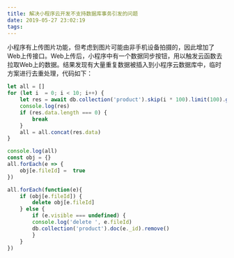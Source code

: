 ```yaml
---
title: 解决小程序云开发不支持数据库事务引发的问题
date: 2019-05-27 23:02:19
tags:
---
```


小程序有上传图片功能，但考虑到图片可能由非手机设备拍摄的，因此增加了Web上传接口。Web上传后，小程序中有一个数据同步按钮，用以触发云函数去拉取Web上的数据。结果发现有大量重复数据被插入到小程序云数据库中，临时方案进行去重处理，代码如下：

```javascript
let all = []
for (let i  = 0; i < 10; i++) {
    let res = await db.collection('product').skip(i * 100).limit(100).get()
    console.log(res)
    if (res.data.length === 0) {
        break
    }
    all = all.concat(res.data)
}

console.log(all)
const obj = {}
all.forEach(e => {
    obj[e.fileId] =  true
})

all.forEach(function(e){
    if (obj[e.fileId]) {
        delete obj[e.fileId]
    } else {
        if (e.visible === undefined) {
        console.log('delete ', e.fileId)
        db.collection('product').doc(e._id).remove()
        }
    }
})
```
